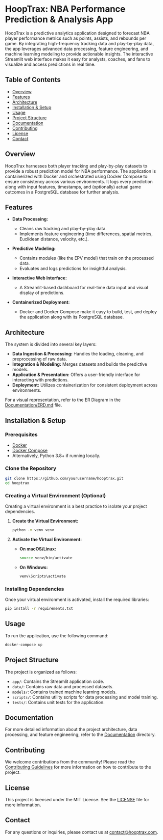 # HoopTrax: NBA Performance Prediction & Analysis App

HoopTrax is a predictive analytics application designed to forecast NBA player performance metrics such as points, assists, and rebounds per game. By integrating high-frequency tracking data and play-by-play data, the app leverages advanced data processing, feature engineering, and machine learning modeling to provide actionable insights. The interactive Streamlit web interface makes it easy for analysts, coaches, and fans to visualize and access predictions in real time.

## Table of Contents

- [Overview](#overview)
- [Features](#features)
- [Architecture](#architecture)
- [Installation & Setup](#installation--setup)
- [Usage](#usage)
- [Project Structure](#project-structure)
- [Documentation](#documentation)
- [Contributing](#contributing)
- [License](#license)
- [Contact](#contact)

## Overview

HoopTrax harnesses both player tracking and play-by-play datasets to provide a robust prediction model for NBA performance. The application is containerized with Docker and orchestrated using Docker Compose to ensure consistency across various environments. It logs every prediction along with input features, timestamps, and (optionally) actual game outcomes in a PostgreSQL database for further analysis.

## Features

- **Data Processing:**  
  - Cleans raw tracking and play-by-play data.
  - Implements feature engineering (time differences, spatial metrics, Euclidean distance, velocity, etc.).

- **Predictive Modeling:**  
  - Contains modules (like the EPV model) that train on the processed data.
  - Evaluates and logs predictions for insightful analysis.

- **Interactive Web Interface:**  
  - A Streamlit-based dashboard for real-time data input and visual display of predictions.

- **Containerized Deployment:**  
  - Docker and Docker Compose make it easy to build, test, and deploy the application along with its PostgreSQL database.

## Architecture

The system is divided into several key layers:
- **Data Ingestion & Processing:** Handles the loading, cleaning, and preprocessing of raw data.
- **Integration & Modeling:** Merges datasets and builds the predictive models.
- **Application & Presentation:** Offers a user-friendly interface for interacting with predictions.
- **Deployment:** Utilizes containerization for consistent deployment across environments.

For a visual representation, refer to the ER Diagram in the [Documentation/ERD.md](Documentation/ERD.md) file.

## Installation & Setup

### Prerequisites
- [Docker](https://www.docker.com/get-started)
- [Docker Compose](https://docs.docker.com/compose/install/)
- Alternatively, Python 3.8+ if running locally.

### Clone the Repository
```bash
git clone https://github.com/yourusername/hooptrax.git
cd hooptrax
```

### Creating a Virtual Environment (Optional)
Creating a virtual environment is a best practice to isolate your project dependencies.

1. **Create the Virtual Environment:**
   ```bash
   python -m venv venv
   ```

2. **Activate the Virtual Environment:**
   - **On macOS/Linux:**
     ```bash
     source venv/bin/activate
     ```
   - **On Windows:**
     ```bash
     venv\Scripts\activate
     ```

### Installing Dependencies
Once your virtual environment is activated, install the required libraries:
```bash
pip install -r requirements.txt
```

## Usage

To run the application, use the following command:
```bash
docker-compose up
```

## Project Structure

The project is organized as follows:
- `app/`: Contains the Streamlit application code.
- `data/`: Contains raw data and processed datasets.
- `models/`: Contains trained machine learning models.
- `scripts/`: Contains utility scripts for data processing and model training.
- `tests/`: Contains unit tests for the application.

## Documentation

For more detailed information about the project architecture, data processing, and feature engineering, refer to the [Documentation](Documentation) directory.

## Contributing

We welcome contributions from the community! Please read the [Contributing Guidelines](CONTRIBUTING.md) for more information on how to contribute to the project.

## License

This project is licensed under the MIT License. See the [LICENSE](LICENSE) file for more information.

## Contact

For any questions or inquiries, please contact us at [contact@hooptrax.com](mailto:contact@hooptrax.com).
